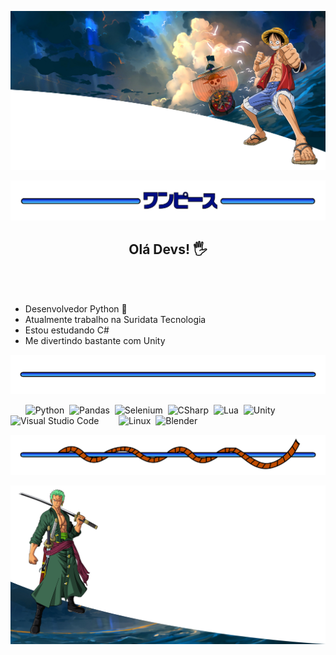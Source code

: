 <p align="center">
	<img src="img//one-piece-top-banner.png">
</p>



<p align="center">
	<img src="img//meio-top_Prancheta 1.png">
</p>

<div style="text-align: center;">

<h2>Olá Devs! 🖐</h2>
</div>
<br></br>

- Desenvolvedor Python 🐍
- Atualmente trabalho na Suridata Tecnologia
- Estou estudando C#
- Me divertindo bastante com Unity
</div>

<p align="center">
	<img src="img//meio_Prancheta 1.png">
</p>

&nbsp;&nbsp;&nbsp;&nbsp;&nbsp;
![Python](https://img.shields.io/badge/-Python-05122A?style=flat&logo=python)&nbsp;
![Pandas](https://img.shields.io/badge/-Pandas-05122A?style=flat&logo=pandas)&nbsp;
![Selenium](https://img.shields.io/badge/-Selenium-05122A?style=flat&logo=selenium)&nbsp;
![CSharp](https://img.shields.io/badge/-CSharp-05122A?style=flat&logo=csharp)&nbsp;
![Lua](https://img.shields.io/badge/-Lua-05122A?style=flat&logo=lua)&nbsp;
![Unity](https://img.shields.io/badge/-Unity-05122A?style=flat&logo=unity)&nbsp;
![Visual Studio Code](https://img.shields.io/badge/-Visual%20Studio%20Code-05122A?style=flat&logo=visual-studio-code&logoColor=007ACC)&nbsp;&nbsp;&nbsp;&nbsp;&nbsp;&nbsp;&nbsp;
![Linux](https://img.shields.io/badge/-Linux-05122A?style=flat&logo=linux)&nbsp;
![Blender](https://img.shields.io/badge/-Blender-05122A?style=flat&logo=blender)&nbsp;

</div>
<p align="center">
	<img src="img//meio-bot_Prancheta 1_Prancheta 1.png">
</p>

<p align="center">
	<img src="img//one-piece-bot-banner.png">
</p>
